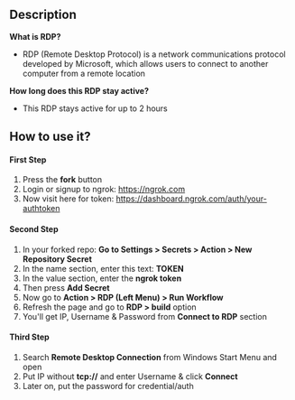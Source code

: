 ## Description
**What is RDP?**<br>
* RDP (Remote Desktop Protocol) is a network communications protocol developed by Microsoft, which allows users to connect to another computer from a remote location

**How long does this RDP stay active?**<br>
* This RDP stays active for up to 2 hours<br>

## How to use it?

#### First Step
1. Press the **fork** button  
2. Login or signup to ngrok: https://ngrok.com
3. Now visit here for token: https://dashboard.ngrok.com/auth/your-authtoken

#### Second Step
1. In your forked repo: **Go to Settings > Secrets > Action > New Repository Secret**
2. In the name section, enter this text: **TOKEN**
3. In the value section, enter the **ngrok token**
4. Then press **Add Secret**
5. Now go to **Action > RDP (Left Menu) > Run Workflow**
6. Refresh the page and go to **RDP > build** option
7. You'll get IP, Username & Password from **Connect to RDP** section

#### Third Step
1. Search **Remote Desktop Connection** from Windows Start Menu and open
2. Put IP without **tcp://** and enter Username & click **Connect**
3. Later on, put the password for credential/auth
